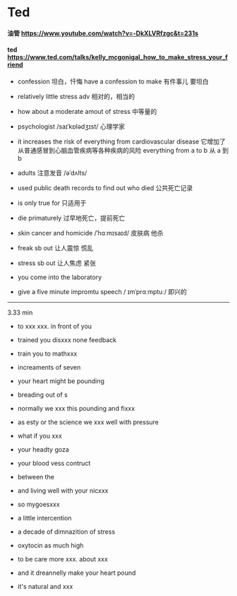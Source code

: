 # Ted

#### 油管 <https://www.youtube.com/watch?v=-DkXLVRfzgc&t=231s>

#### ted <https://www.ted.com/talks/kelly_mcgonigal_how_to_make_stress_your_friend>

- confession
  坦白，忏悔
  have a confession to make 有件事儿 要坦白

- relatively little stress
  adv 相对的，相当的

- how about a moderate amout of stress
  中等量的

- psychologist
  /saɪˈkɒlədʒɪst/ 心理学家

- it increases the risk of everything from cardiovascular disease
  它增加了从普通感冒到心脑血管疾病等各种疾病的风险
  everything from a to b
  从 a 到 b
- adults
  注意发音 /əˈdʌlts/

- used public death records to find out who died
  公共死亡记录

- is only true for
  只适用于

- die primaturely
  过早地死亡，提前死亡

- skin cancer and homicide /ˈhɑːmɪsaɪd/
  皮肤病 他杀

- freak sb out
  让人震惊 慌乱

- stress sb out
  让人焦虑 紧张

- you come into the laboratory

- give a five minute impromtu speech
  / ɪmˈprɑːmptuː/ 即兴的

---

3.33 min

- to xxx xxx. in front of you

- trained you disxxx none feedback

- train you to mathxxx

- increaments of seven

- your heart might be pounding

- breading out of s

- normally we xxx this pounding and fixxx

- as esty or the science we xxx well with pressure

- what if you xxx

- your headty goza

- your blood vess contruct

- between the

- and living well with your nicxxx

- so mygoesxxx

- a little intercention

- a decade of dimnazition of stress

- oxytocin as much high

- to be care more xxx. about xxx

- and it dreannelly make your heart pound

- it's natural and xxx
